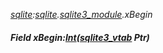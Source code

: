 _[sqlite](../../modules/sqlite/sqlite-module.md):[sqlite](../../modules/sqlite/sqlite-module.md).[sqlite3\_module](../../modules/sqlite/sqlite-sqlite3_module.md).xBegin_
##### Field xBegin:[Int](../../modules/wonkey/wonkey-types-int.md)([sqlite3_vtab](../../modules/sqlite/sqlite-sqlite3_vtab.md) Ptr)
